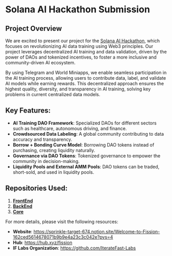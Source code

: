 # Solana AI Hackathon Submission

## Project Overview

We are excited to present our project for the [Solana AI Hackathon](https://www.solanaaihackathon.com/), which focuses on revolutionizing AI data training using Web3 principles. Our project leverages decentralized AI training and data validation, driven by the power of DAOs and tokenized incentives, to foster a more inclusive and community-driven AI ecosystem. 

By using Telegram and World Miniapps, we enable seamless participation in the AI training process, allowing users to contribute data, label, and validate AI models while earning rewards. This decentralized approach ensures the highest quality, diversity, and transparency in AI training, solving key problems in current centralized data models.

## Key Features:
- **AI Training DAO Framework**: Specialized DAOs for different sectors such as healthcare, autonomous driving, and finance.
- **Crowdsourced Data Labeling**: A global community contributing to data accuracy and transparency.
- **Borrow + Bonding Curve Model**: Borrowing DAO tokens instead of purchasing, creating liquidity naturally.
- **Governance via DAO Tokens**: Tokenized governance to empower the community in decision-making.
- **Liquidity Pools and External AMM Pools**: DAO tokens can be traded, short-sold, and used in liquidity pools.

## Repositories Used:
1. **[FrontEnd](https://github.com/IterateFast-Labs/Solana-AI-Hackathon-FrontEnd)**
2. **[BackEnd](https://github.com/IterateFast-Labs/fission-hub-backend)**
3. **[Core](https://github.com/IterateFast-Labs/solana-program-library)**

For more details, please visit the following resources:
- **Website**: https://sprinkle-target-674.notion.site/Welcome-to-Fission-162ced5614678071b9b9e4a23c3c042e?pvs=4
- **Hub**: https://hub.xyz/fission
- **IF Labs Organization**: https://github.com/IterateFast-Labs
